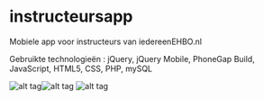 # instructeursapp
Mobiele app voor instructeurs van iedereenEHBO.nl

Gebruikte technologieën : jQuery, jQuery Mobile, PhoneGap Build, JavaScript, HTML5, CSS, PHP, mySQL 

![alt tag](http://www.roundcone.com/images/dlcapp/inloggen_scr01.jpg)![alt tag](http://www.roundcone.com/images/dlcapp/bijeenkomsten_scr02.jpg)
![alt tag](http://www.roundcone.com/images/dlcapp/detail_scr03.jpg)
